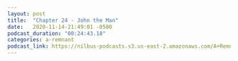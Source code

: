 ```yaml
---
layout: post
title:  "Chapter 24 - John the Man"
date:   2020-11-14-21:49:01 -0500
podcast_duration: "00:24:43.18"
categories: a-remnant
podcast_link: https://nilbus-podcasts.s3.us-east-2.amazonaws.com/A+Remnant+Shall+Return/24+-+Chapter+24+-+John+the+Man.mp3
---
```

